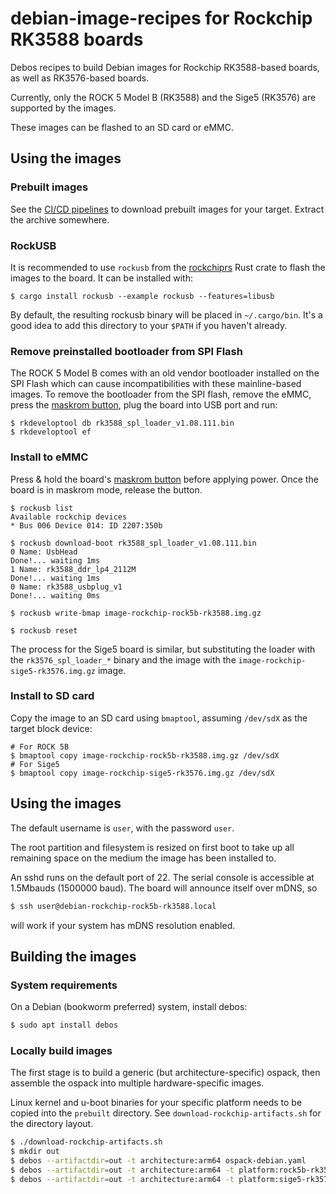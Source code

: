 # debian-image-recipes for Rockchip RK3588 boards

Debos recipes to build Debian images for Rockchip RK3588-based boards, as well
as RK3576-based boards.

Currently, only the ROCK 5 Model B (RK3588) and the Sige5 (RK3576) are supported
by the images.

These images can be flashed to an SD card or eMMC.

## Using the images

### Prebuilt images
See the [CI/CD pipelines](https://gitlab.collabora.com/hardware-enablement/rockchip-3588/debian-image-recipes/-/pipelines)
to download prebuilt images for your target. Extract the archive somewhere.

### RockUSB
It is recommended to use `rockusb` from the [rockchiprs](https://github.com/collabora/rockchiprs)
Rust crate to flash the images to the board. It can be installed with:
```
$ cargo install rockusb --example rockusb --features=libusb
```

By default, the resulting rockusb binary will be placed in `~/.cargo/bin`. It's
a good idea to add this directory to your `$PATH` if you haven't already.

### Remove preinstalled bootloader from SPI Flash
The ROCK 5 Model B comes with an old vendor bootloader installed on the
SPI Flash which can cause incompatibilities with these mainline-based
images. To remove the bootloader from the SPI flash, remove the eMMC,
press the [maskrom button](https://gitlab.collabora.com/hardware-enablement/rockchip-3588/notes-for-rockchip-3588/-/blob/main/rock5b-rk3588.md#maskrom),
plug the board into USB port and run:

```
$ rkdeveloptool db rk3588_spl_loader_v1.08.111.bin
$ rkdeveloptool ef
```

### Install to eMMC

Press & hold the board's [maskrom button](https://gitlab.collabora.com/hardware-enablement/rockchip-3588/notes-for-rockchip-3588/-/blob/main/rock5b-rk3588.md#maskrom) before applying power. Once the board is in maskrom mode, release the button.

```
$ rockusb list
Available rockchip devices
* Bus 006 Device 014: ID 2207:350b

$ rockusb download-boot rk3588_spl_loader_v1.08.111.bin
0 Name: UsbHead
Done!... waiting 1ms
1 Name: rk3588_ddr_lp4_2112M
Done!... waiting 1ms
0 Name: rk3588_usbplug_v1
Done!... waiting 0ms

$ rockusb write-bmap image-rockchip-rock5b-rk3588.img.gz

$ rockusb reset
```

The process for the Sige5 board is similar, but substituting the loader with the
`rk3576_spl_loader_*` binary and the image with the
`image-rockchip-sige5-rk3576.img.gz` image.

### Install to SD card
Copy the image to an SD card using `bmaptool`, assuming `/dev/sdX` as the
target block device:
```
# For ROCK 5B
$ bmaptool copy image-rockchip-rock5b-rk3588.img.gz /dev/sdX
# For Sige5
$ bmaptool copy image-rockchip-sige5-rk3576.img.gz /dev/sdX
```

## Using the images

The default username is `user`, with the password `user`.

The root partition and filesystem is resized on first boot to take up all
remaining space on the medium the image has been installed to.

An sshd runs on the default port of 22. The serial console is accessible at
1.5Mbauds (1500000 baud). The board will announce itself over mDNS, so
```bash
$ ssh user@debian-rockchip-rock5b-rk3588.local
```
will work if your system has mDNS resolution enabled.

## Building the images

### System requirements
On a Debian (bookworm preferred) system, install debos:
```bash
$ sudo apt install debos
```

### Locally build images
The first stage is to build a generic (but architecture-specific) ospack, then
assemble the ospack into multiple hardware-specific images.

Linux kernel and u-boot binaries for your specific platform needs to be copied
into the `prebuilt` directory. See `download-rockchip-artifacts.sh` for the directory
layout.


```bash
$ ./download-rockchip-artifacts.sh
$ mkdir out
$ debos --artifactdir=out -t architecture:arm64 ospack-debian.yaml
$ debos --artifactdir=out -t architecture:arm64 -t platform:rock5b-rk3588 image-rockchip-rk3588.yaml
$ debos --artifactdir=out -t architecture:arm64 -t platform:sige5-rk3576 image-rockchip-rk3576.yaml
```
